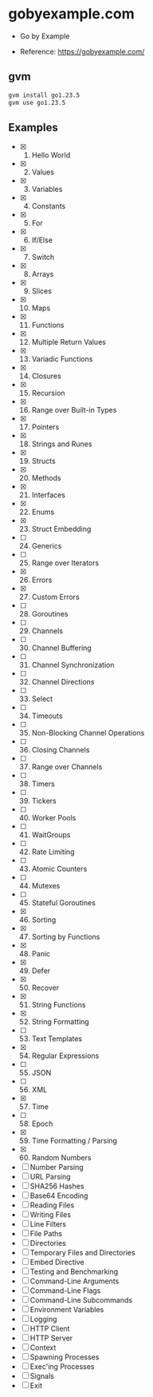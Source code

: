 # gobyexample.com

- Go by Example

- Reference: https://gobyexample.com/

## gvm

```sh
gvm install go1.23.5
gvm use go1.23.5
```

## Examples

- [x] 1. Hello World
- [x] 2. Values
- [x] 3. Variables
- [x] 4. Constants
- [x] 5. For
- [x] 6. If/Else
- [x] 7. Switch
- [x] 8. Arrays
- [x] 9. Slices
- [x] 10. Maps
- [x] 11. Functions
- [x] 12. Multiple Return Values
- [x] 13. Variadic Functions
- [x] 14. Closures
- [x] 15. Recursion
- [x] 16. Range over Built-in Types
- [x] 17. Pointers
- [x] 18. Strings and Runes
- [x] 19. Structs
- [x] 20. Methods
- [x] 21. Interfaces
- [x] 22. Enums
- [x] 23. Struct Embedding
- [ ] 24. Generics
- [ ] 25. Range over Iterators
- [x] 26. Errors
- [x] 27. Custom Errors
- [ ] 28. Goroutines
- [ ] 29. Channels
- [ ] 30. Channel Buffering
- [ ] 31. Channel Synchronization
- [ ] 32. Channel Directions
- [ ] 33. Select
- [ ] 34. Timeouts
- [ ] 35. Non-Blocking Channel Operations
- [ ] 36. Closing Channels
- [ ] 37. Range over Channels
- [ ] 38. Timers
- [ ] 39. Tickers
- [ ] 40. Worker Pools
- [ ] 41. WaitGroups
- [ ] 42. Rate Limiting
- [ ] 43. Atomic Counters
- [ ] 44. Mutexes
- [ ] 45. Stateful Goroutines
- [x] 46. Sorting
- [x] 47. Sorting by Functions
- [x] 48. Panic
- [x] 49. Defer
- [x] 50. Recover
- [x] 51. String Functions
- [x] 52. String Formatting
- [ ] 53. Text Templates
- [x] 54. Regular Expressions
- [ ] 55. JSON
- [ ] 56. XML
- [x] 57. Time
- [ ] 58. Epoch
- [x] 59. Time Formatting / Parsing
- [x] 60. Random Numbers
- [ ] Number Parsing
- [ ] URL Parsing
- [ ] SHA256 Hashes
- [ ] Base64 Encoding
- [ ] Reading Files
- [ ] Writing Files
- [ ] Line Filters
- [ ] File Paths
- [ ] Directories
- [ ] Temporary Files and Directories
- [ ] Embed Directive
- [ ] Testing and Benchmarking
- [ ] Command-Line Arguments
- [ ] Command-Line Flags
- [ ] Command-Line Subcommands
- [ ] Environment Variables
- [ ] Logging
- [ ] HTTP Client
- [ ] HTTP Server
- [ ] Context
- [ ] Spawning Processes
- [ ] Exec'ing Processes
- [ ] Signals
- [ ] Exit

